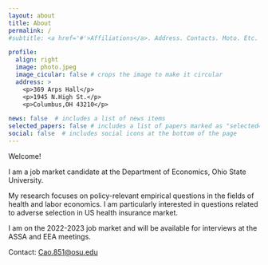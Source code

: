 ```yaml
---
layout: about
title: About
permalink: /
#subtitle: <a href='#'>Affiliations</a>. Address. Contacts. Moto. Etc.

profile:
  align: right
  image: photo.jpeg
  image_cicular: false # crops the image to make it circular
  address: >
    <p>369 Arps Hall</p>
    <p>1945 N.High St.</p>
    <p>Columbus,OH 43210</p>

news: false  # includes a list of news items
selected_papers: false # includes a list of papers marked as "selected={true}"
social: false  # includes social icons at the bottom of the page
---
```

Welcome!

I am a job market candidate at the Department of Economics, Ohio State University.

My research focuses on policy-relevant empirical questions in the fields of health and labor economics. I am particularly interested in questions related to adverse selection in US health insurance market. 

I am on the 2022-2023 job market and will be available for interviews at the ASSA and EEA meetings.

Contact: Cao.851@osu.edu

